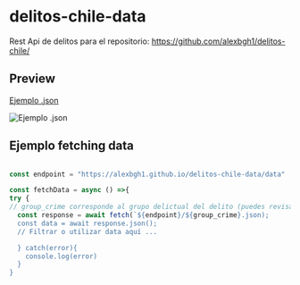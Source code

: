 # delitos-chile-data
Rest Api de delitos para el repositorio: https://github.com/alexbgh1/delitos-chile/

## Preview

[Ejemplo .json](https://alexbgh1.github.io/delitos-chile-data/data/Delitos%20de%20mayor%20connotaci%C3%B3n%20social.json)

![Ejemplo .json](https://i.imgur.com/3CTHq88.png)

## Ejemplo fetching data

```javascript

const endpoint = "https://alexbgh1.github.io/delitos-chile-data/data"

const fetchData = async () =>{
try {
// group_crime corresponde al grupo delictual del delito (puedes revisarlos en el mismo repositorio en la carpeta /data/)
  const response = await fetch(`${endpoint}/${group_crime}.json);
  const data = await response.json();
  // Filtrar o utilizar data aquí ...

  } catch(error){
    console.log(error)
  }
}
```
